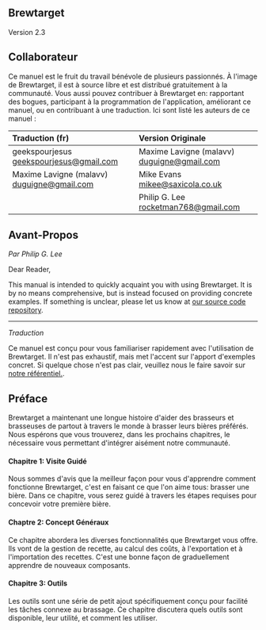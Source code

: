 Brewtarget
----------
Version 2.3

## Collaborateur
Ce manuel est le fruit du travail bénévole de plusieurs passionnés. À l'image de Brewtarget, il est à source libre et est distribué gratuitement à la communauté. Vous aussi pouvez contribuer à Brewtarget en: rapportant des bogues, participant à la programmation de l'application, améliorant ce manuel, ou en contribuant à une traduction. Ici sont listé les auteurs de ce manuel :

| Traduction (fr)  | Version Originale |
|:-----------------|:------------------|
| geekspourjesus <geekspourjesus@gmail.com> | Maxime Lavigne (malavv) <duguigne@gmail.com> |
| Maxime Lavigne (malavv) <duguigne@gmail.com> | Mike Evans <mikee@saxicola.co.uk> |
| | Philip G. Lee <rocketman768@gmail.com> |




## Avant-Propos
*Par Philip G. Lee*

Dear Reader,

This manual is intended to quickly acquaint you with using Brewtarget. It is by no means comprehensive, but is instead focused on providing concrete examples. If something is unclear, please let us know at
[our source code repository](https://github.com/Brewtarget/manual).

***
*Traduction*

Ce manuel est conçu pour vous familiariser rapidement avec l'utilisation de Brewtarget. Il n'est pas exhaustif, mais met l'accent sur l'apport d'exemples concret. Si quelque chose n'est pas clair, veuillez nous le faire savoir sur [notre référentiel.](https://github.com/Brewtarget/manual).

## Préface
Brewtarget a maintenant une longue histoire d'aider des brasseurs et brasseuses de partout à travers le monde à brasser leurs bières préférés. Nous espérons que vous trouverez, dans les prochains chapitres, le nécessaire vous permettant d'intégrer aisément notre communauté.

#### Chapitre 1: Visite Guidé
Nous sommes d'avis que la meilleur façon pour vous d'apprendre comment fonctionne Brewtarget, c'est en faisant ce que l'on aime tous: brasser une bière. Dans ce chapitre, vous serez guidé à travers les étapes requises pour concevoir votre première bière.

#### Chaptre 2: Concept Généraux
Ce chapitre abordera les diverses fonctionnalités que Brewtarget vous offre. Ils vont de la gestion de recette, au calcul des coûts, à l'exportation et à l'importation des recettes. C'est une bonne façon de graduellement apprendre de nouveaux composants.

#### Chapitre 3: Outils
Les outils sont une série de petit ajout spécifiquement conçu pour facilité les tâches connexe au brassage. Ce chapitre discutera quels outils sont disponible, leur utilité, et comment les utiliser.